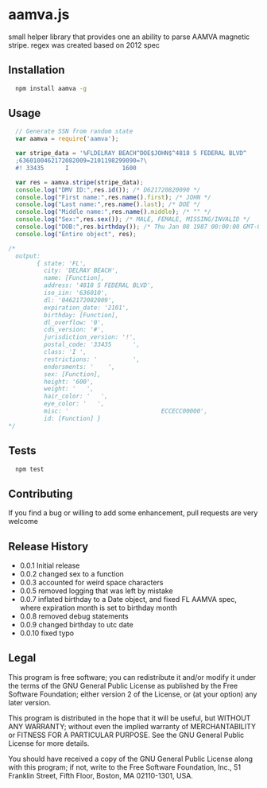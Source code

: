 # aamva.js

small helper library that provides one an ability to parse AAMVA magnetic stripe.
regex was created based on 2012 spec

## Installation

```bash
  npm install aamva -g
```

## Usage

```javascript
  // Generate SSN from random state
  var aamva = require('aamva');

  var stripe_data = '%FLDELRAY BEACH^DOE$JOHN$^4818 S FEDERAL BLVD^           \?\
  ;6360100462172082009=2101198299090=?\
  #! 33435      I               1600                                   ECCECC00000?';

  var res = aamva.stripe(stripe_data);
  console.log("DMV ID:",res.id()); /* D621720820090 */
  console.log("First name:",res.name().first); /* JOHN */
  console.log("Last name:",res.name().last); /* DOE */
  console.log("Middle name:",res.name().middle); /* "" */
  console.log("Sex:",res.sex()); /* MALE, FEMALE, MISSING/INVALID */
  console.log("DOB:",res.birthday()); /* Thu Jan 08 1987 00:00:00 GMT-0500 (EST) */
  console.log("Entire object", res);

/* 
  output: 
        { state: 'FL',
          city: 'DELRAY BEACH',
          name: [Function],
          address: '4818 S FEDERAL BLVD',
          iso_iin: '636010',
          dl: '0462172082009',
          expiration_date: '2101',
          birthday: [Function],
          dl_overflow: '0',
          cds_version: '#',
          jurisdiction_version: '!',
          postal_code: '33435      ',
          class: 'I ',
          restrictions: '          ',
          endorsments: '    ',
          sex: [Function],
          height: '600',
          weight: '   ',
          hair_color: '   ',
          eye_color: '   ',
          misc: '                          ECCECC00000',
          id: [Function] }
*/

```

## Tests

```bash
  npm test
```

## Contributing

If you find a bug or willing to add some enhancement, pull requests are very welcome

## Release History

* 0.0.1 Initial release
* 0.0.2 changed sex to a function
* 0.0.3 accounted for weird space characters
* 0.0.5 removed logging that was left by mistake
* 0.0.7 inflated birthday to a Date object, and fixed FL AAMVA spec, where expiration month is set to birthday month
* 0.0.8 removed debug statements
* 0.0.9 changed birthday to utc date
* 0.0.10 fixed typo


## Legal

This program is free software; you can redistribute it and/or
modify it under the terms of the GNU General Public License
as published by the Free Software Foundation; either version 2
of the License, or (at your option) any later version.

This program is distributed in the hope that it will be useful,
but WITHOUT ANY WARRANTY; without even the implied warranty of
MERCHANTABILITY or FITNESS FOR A PARTICULAR PURPOSE.  See the
GNU General Public License for more details.

You should have received a copy of the GNU General Public License
along with this program; if not, write to the Free Software
Foundation, Inc., 51 Franklin Street, Fifth Floor, Boston, MA  02110-1301, USA.

